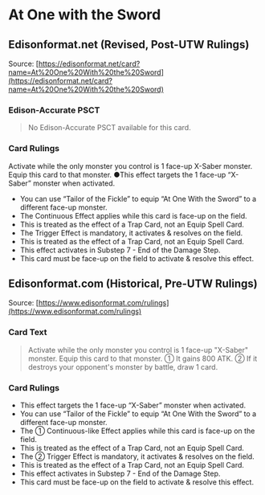 # At One with the Sword

## Edisonformat.net (Revised, Post-UTW Rulings)

Source: [https://edisonformat.net/card?name=At%20One%20With%20the%20Sword](https://edisonformat.net/card?name=At%20One%20With%20the%20Sword)

### Edison-Accurate PSCT

> No Edison-Accurate PSCT available for this card.

### Card Rulings

Activate while the only monster you control is 1 face-up X-Saber monster. Equip this card to that monster. ●This effect targets the 1 face-up “X-Saber” monster when activated.
*   You can use “Tailor of the Fickle” to equip “At One With the Sword” to a different face-up monster.
*   The Continuous Effect applies while this card is face-up on the field.
*   This is treated as the effect of a Trap Card, not an Equip Spell Card.
*   The Trigger Effect is mandatory, it activates & resolves on the field.
*   This is treated as the effect of a Trap Card, not an Equip Spell Card.
*   This effect activates in Substep 7 - End of the Damage Step.
*   This card must be face-up on the field to activate & resolve this effect.


## Edisonformat.com (Historical, Pre-UTW Rulings)

Source: [https://www.edisonformat.com/rulings](https://www.edisonformat.com/rulings)

### Card Text

> Activate while the only monster you control is 1 face-up "X-Saber" monster. Equip this card to that monster. ① It gains 800 ATK. ② If it destroys your opponent's monster by battle, draw 1 card.

### Card Rulings

*   This effect targets the 1 face-up “X-Saber” monster when activated.
*   You can use “Tailor of the Fickle” to equip “At One With the Sword” to a different face-up monster.
*   The ① Continuous-like Effect applies while this card is face-up on the field.
*   This is treated as the effect of a Trap Card, not an Equip Spell Card.
*   The ② Trigger Effect is mandatory, it activates & resolves on the field.
*   This is treated as the effect of a Trap Card, not an Equip Spell Card.
*   This effect activates in Substep 7 - End of the Damage Step.
*   This card must be face-up on the field to activate & resolve this effect.


